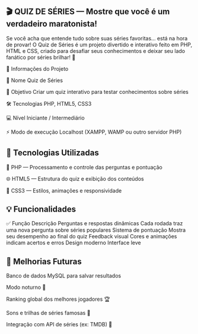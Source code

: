 
## 🎬 QUIZ DE SÉRIES — Mostre que você é um verdadeiro maratonista!

Se você acha que entende tudo sobre suas séries favoritas… está na hora de provar!
O Quiz de Séries é um projeto divertido e interativo feito em PHP, HTML e CSS, criado para desafiar seus conhecimentos e deixar seu lado fanático por séries brilhar! 🌟

🧾 Informações do Projeto

🎯 Nome	Quiz de Séries

🧠 Objetivo	Criar um quiz interativo para testar conhecimentos sobre séries

🛠️ Tecnologias	PHP, HTML5, CSS3

💻 Nível	Iniciante / Intermediário

⚡ Modo de execução	Localhost (XAMPP, WAMP ou outro servidor PHP)

## 🚀 Tecnologias Utilizadas

🧩 PHP — Processamento e controle das perguntas e pontuação

🌐 HTML5 — Estrutura do quiz e exibição dos conteúdos

🎨 CSS3 — Estilos, animações e responsividade











## 💡 Funcionalidades
✅ Função	Descrição
Perguntas e respostas dinâmicas	Cada rodada traz uma nova pergunta sobre séries populares
Sistema de pontuação	Mostra seu desempenho ao final do quiz
Feedback visual	Cores e animações indicam acertos e erros
Design moderno	Interface leve 









## 🔮 Melhorias Futuras

 Banco de dados MySQL para salvar resultados

 Modo noturno 🌙

 Ranking global dos melhores jogadores 🏆

 Sons e trilhas de séries famosas 🎵

 Integração com API de séries (ex: TMDB) 🎥

